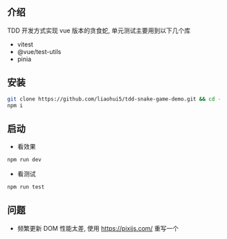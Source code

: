 ## 介绍

TDD 开发方式实现 vue 版本的贪食蛇, 单元测试主要用到以下几个库

- vitest
- @vue/test-utils
- pinia

## 安装

```sh
git clone https://github.com/liaohui5/tdd-snake-game-demo.git && cd -
npm i
```

## 启动

- 看效果

```sh
npm run dev
```

- 看测试

```sh
npm run test
```

## 问题

- 频繁更新 DOM 性能太差, 使用 https://pixijs.com/ 重写一个

